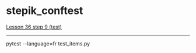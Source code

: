 # stepik_conftest
[Lesson 36 step 9 (test)](https://stepik.org/lesson/237240/step/9)
____
pytest --language=fr test_items.py
